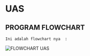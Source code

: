 # UAS

## PROGRAM FLOWCHART
    Ini adalah flowchart nya  :
   ![FLOWCHART UAS](https://user-images.githubusercontent.com/45529706/56094070-1ba2cd80-5efa-11e9-8113-300e62f861d0.JPG)

